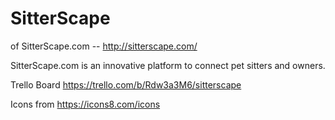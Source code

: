 # SitterScape

of SitterScape.com -- http://sitterscape.com/

SitterScape.com is an innovative platform to connect pet sitters and owners.

Trello Board https://trello.com/b/Rdw3a3M6/sitterscape

Icons from https://icons8.com/icons

